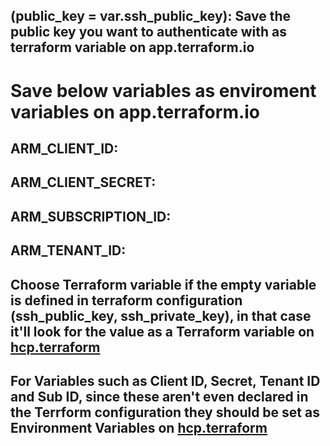 ## (public_key = var.ssh_public_key): Save the public key you want to authenticate with as terraform variable on app.terraform.io 


# Save below variables as enviroment variables on app.terraform.io

## ARM_CLIENT_ID: 

## ARM_CLIENT_SECRET:

## ARM_SUBSCRIPTION_ID:

## ARM_TENANT_ID:

## Choose Terraform variable if the empty variable is defined in terraform configuration (ssh_public_key, ssh_private_key), in that case it'll look for the value as a Terraform variable on [hcp.terraform](https://app.terraform.io/) 

## For Variables such as Client ID, Secret, Tenant ID and Sub ID, since these aren't even declared in the Terrform configuration they should be set as Environment Variables on [hcp.terraform](https://app.terraform.io/) 
